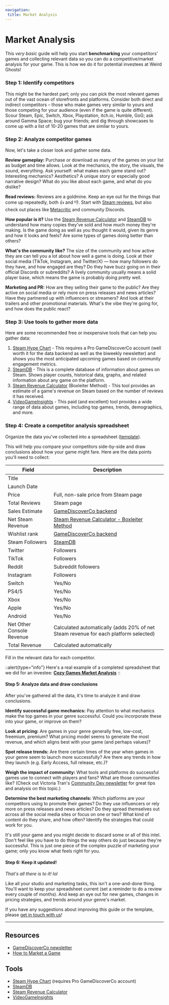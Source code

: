 ```yaml
---
navigation:
 title: Market Analysis
---
```

# Market Analysis

This _very basic_ guide will help you start **benchmarking** your competitors' games and collecting relevant data so you can do a competitive/market analysis for your game. This is how we do it for potential investees at Weird Ghosts!

### Step 1: Identify competitors

This might be the hardest part; only you can pick the most relevant games out of the vast ocean of storefronts and platforms. Consider both direct and indirect competitors – those who make games very similar to yours and those competing for your audience (even if the game is quite different). Scour Steam, Epic, Switch, Xbox, Playstation, itch.io, Humble, GoG; ask around Gamma Space; bug your friends; and dig through showcases to come up with a list of 10-20 games that are similar to yours.

### Step 2: Analyze competitor games

Now, let's take a closer look and gather some data.

**Review gameplay:** Purchase or download as many of the games on your list as budget and time allows. Look at the mechanics, the story, the visuals, the sound, everything. Ask yourself: what makes each game stand out? Interesting mechanics? Aesthetics? A unique story or especially good narrative design? What do you like about each game, and what do you dislike?

**Read reviews:** Reviews are a goldmine. Keep an eye out for the things that come up repeatedly, both 👍 and 👎. Start with [Steam reviews](https://store.steampowered.com/reviews/), but also check out places like [Metacritic](https://www.metacritic.com/) and community Discords.

**How popular is it?** Use the [Steam Revenue Calculator](https://steam-revenue-calculator.com/) and [SteamDB](https://steamdb.info/) to understand how many copies they've sold and how much money they're making. Is the game doing as well as you thought it would, given its genre and how it looks and feels? Are some types of games doing better than others?

**What's the community like?** The size of the community and how active they are can tell you a lot about how well a game is doing. Look at their social media (TikTok, Instagram, and Twitter/X) — how many followers do they have, and how engaged are they? Do they have buzz going on in their official Discords or subreddits? A lively community usually means a solid player base, which means the game is probably doing pretty well.

**Marketing and PR:** How are they selling their game to the public? Are they active on social media or rely more on press releases and news articles? Have they partnered up with influencers or streamers? And look at their trailers and other promotional materials. What's the vibe they're going for, and how does the public react?

### Step 3: Use tools to gather more data

Here are some recommended free or inexpensive tools that can help you gather data:

1. [Steam Hype Chart](https://plus.gamediscover.co/hype/) - This requires a Pro GameDiscoverCo account (well worth it for the data backend as well as the biweekly newsletter) and shows you the most anticipated upcoming games based on community engagement metrics. 
2. [SteamDB](https://steamdb.info/) - This is a complete database of information about games on Steam. Shows player counts, historical data, graphs, and related information about any game on the platform.
3. [Steam Revenue Calculator](https://steam-revenue-calculator.com/) (Boxleiter Method) - This tool provides an estimate of a game's revenue on Steam based on the number of reviews it has received.
4. [VideoGameInsights](https://vginsights.com/) - This paid (and excellent) tool provides a wide range of data about games, including top games, trends, demographics, and more.

### Step 4: Create a competitor analysis spreadsheet

Organize the data you've collected into a spreadsheet ([template](https://docs.google.com/spreadsheets/d/1fxDBgs-AQl5SHRQwCoxwH53SY1Qjl_MhROwL7z0EpB0/edit#gid=1422843669)). 

This will help you compare your competitors side-by-side and draw conclusions about how your game might fare. Here are the data points you'll need to collect:

| Field | Description |
|---|---|
|Title||
|Launch Date||
|Price|Full, non-sale price from Steam page|
|Total Reviews|Steam page|
|Sales Estimate|[GameDiscoverCo backend](https://gamediscover.co/)|
|Net Steam Revenue|[Steam Revenue Calculator - Boxleiter Method](https://steam-revenue-calculator.com/)|
|Wishlist rank|[GameDiscoverCo backend](https://gamediscover.co/)|
|Steam Followers|[SteamDB](https://steamdb.info/)|
|Twitter|Followers|
|TikTok|Followers|
|Reddit|Subreddit followers|
|Instagram|Followers|
|Switch|Yes/No|
|PS4/5|Yes/No|
|Xbox|Yes/No|
|Apple|Yes/No|
|Android|Yes/No|
|Net Other Console Revenue|Calculated automatically (adds 20% of net Steam revenue for each platform selected)|
|Total Revenue|Calculated automatically|

Fill in the relevant data for each competitor.

::alert{type="info"}
Here's a real example of a completed spreadsheet that we did for an investee: [**Cozy Games Market Analysis**](https://docs.google.com/spreadsheets/d/1mhf6Zae1CDPhx2WGfqLIc8PSiJ8Uzuo3rNYxE9Wugis/edit?usp=sharing)
::


#### Step 5: Analyze data and draw conclusions

After you've gathered all the data, it's time to analyze it and draw conclusions.

**Identify successful game mechanics:** Pay attention to what mechanics make the top games in your genre successful. Could you incorporate these into your game, or improve on them?

**Look at pricing:** Are games in your genre generally free, low-cost, freemium, premium? What pricing model seems to generate the most revenue, and which aligns best with your game (and perhaps values)?

**Spot release trends:** Are there certain times of the year when games in your genre seem to launch more successfully? Are there any trends in how they launch (e.g. Early Access, full release, etc.)?

**Weigh the impact of community:** What tools and platforms do successful games use to connect with players and fans? What are those communities like? (Check out Victoria Tran's [Community Dev newsletter](https://www.victoriatran.com/newsletter) for great tips and analysis on this topic.)

**Determine the best marketing channels:** Which platforms are your competitors using to promote their games? Do they use influencers or rely more on press releases and news articles? Do they spread themselves out across all the social media sites or focus on one or two? What kind of content do they share, and how often? Identify the strategies that could work for you.

It's still _your_ game and you might decide to discard some or all of this intel. Don't feel like you have to do things the way others do just because they're successful. This is just one piece of the complex puzzle of marketing your game; only you know what feels right for you.

#### Step 6: Keep it updated!

_That's all there is to it! lol_

Like all your studio and marketing tasks, this isn't a one-and-done thing. You'll want to keep your spreadsheet current (set a reminder to do a review every couple of months). And keep an eye out for new games, changes in pricing strategies, and trends around your genre's market.

If you have any suggestions about improving this guide or the template, please [get in touch with us](mailto:hello@weirdghosts.ca)!

- - -
## Resources

- [GameDiscoverCo newsletter](https://gamediscover.co/)
- [How to Market a Game](https://howtomarketagame.com/)

## Tools

- [Steam Hype Chart](https://plus.gamediscover.co/hype/) (requires Pro GameDiscoverCo account)
- [SteamDB](https://steamdb.info/)
- [Steam Revenue Calculator](https://steam-revenue-calculator.com/)
- [VideoGameInsights](https://vginsights.com/)

